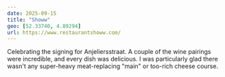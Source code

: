 ```yaml
---
date: 2025-09-15
title: "Showw"
geo: [52.33740, 4.89294]
url: https://www.restaurantshoww.com/
---
```


Celebrating the signing for Anjeliersstraat. A couple of the wine pairings were incredible, and every dish was delicious. I was particularly glad there wasn't any super-heavy meat-replacing "main" or too-rich cheese course.
